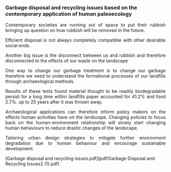 ### Garbage disposal and recycling issues based on the contemporary application of human paleoecology

<div align="justify">
Contemporary societies are running out of space to put their rubbish bringing up question on how rubbish will be removed in the future. 

Efficient disposal is not always completely compatible with other desirable social ends.

Another big issue is the disconnect between us and rubbish and therefore disconnected to the effects of our waste on the landscape

One way to change our garbage treatment is to change our garbage therefore we need to understand the formational processes of our landfills through archaeological methods.

Results of these tests found material thought to be readily biodegradable persist for a long time within landfills paper accounted for 41.2% and food 2.7%. up to 25 years after it was thrown away.

Archaeological applications can therefore inform policy makers on the effects human activities have on the landscape. Changing policies to focus back on the human-environment relationship will slowly start changing human behaviours to reduce drastic changes of the landscape.

Tailoring urban design strategies to mitigate further environment degradation due to human behaviour and encourage sustainable development.
</div>

[Garbage disposal and recycling issues.pdf](pdf/Garbage Disposal and Recycling Issues2 (1).pdf)
